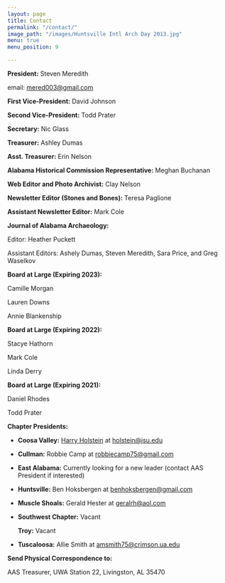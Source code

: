 ```yaml
---
layout: page
title: Contact
permalink: "/contact/"
image_path: "/images/Huntsville Intl Arch Day 2013.jpg"
menu: true
menu_position: 9

---
```

**President:** Steven Meredith 

email: mered003@gmail.com

**First Vice-President:** David Johnson

**Second Vice-President:** Todd Prater

**Secretary:** Nic Glass

**Treasurer:** Ashley Dumas

**Asst. Treasurer:** Erin Nelson

**Alabama Historical Commission Representative:** Meghan Buchanan

**Web Editor and Photo Archivist:** Clay Nelson

**Newsletter Editor (Stones and Bones):** Teresa Paglione

**Assistant Newsletter Editor:** Mark Cole

**Journal of Alabama Archaeology:**

Editor: Heather Puckett

Assistant Editors: Ashely Dumas, Steven Meredith, Sara Price, and Greg Waselkov

**Board at Large (Expiring 2023):**

Camille Morgan

Lauren Downs

Annie Blankenship

**Board at Large (Expiring 2022):**

Stacye Hathorn

Mark Cole

Linda Derry

**Board at Large (Expiring 2021):**

Daniel Rhodes

Todd Prater

**Chapter Presidents:**

* **Coosa Valley:** [Harry Holstein](holstein@jsu.edu) at holstein@jsu.edu
* **Cullman:** Robbie Camp at robbiecamp75@gmail.com
* **East Alabama:** Currently looking for a new leader (contact AAS President if interested)
* **Huntsville:** Ben Hoksbergen at benhoksbergen@gmail.com
* **Muscle Shoals:** Gerald Hester at geralrh@aol.com
* **Southwest Chapter:** Vacant

  **Troy:** Vacant
* **Tuscaloosa:** Allie Smith at amsmith75@crimson.ua.edu

**Send Physical Correspondence to:**

AAS Treasurer, UWA Station 22, Livingston, AL 35470